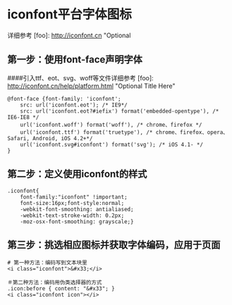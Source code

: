 iconfont平台字体图标
=====
详细参考 [foo]: http://iconfont.cn  "Optional 


## 第一步：使用font-face声明字体
####引入ttf、eot、svg、woff等文件详细参考 [foo]: http://iconfont.cn/help/platform.html  "Optional Title Here"

```shell
@font-face {font-family: 'iconfont';
    src: url('iconfont.eot'); /* IE9*/
    src: url('iconfont.eot?#iefix') format('embedded-opentype'), /* IE6-IE8 */
    url('iconfont.woff') format('woff'), /* chrome、firefox */
    url('iconfont.ttf') format('truetype'), /* chrome、firefox、opera、Safari, Android, iOS 4.2+*/
    url('iconfont.svg#iconfont') format('svg'); /* iOS 4.1- */
}
```

## 第二步：定义使用iconfont的样式

```shell
.iconfont{
    font-family:"iconfont" !important;
    font-size:16px;font-style:normal;
    -webkit-font-smoothing: antialiased;
    -webkit-text-stroke-width: 0.2px;
    -moz-osx-font-smoothing: grayscale;}
```


## 第三步：挑选相应图标并获取字体编码，应用于页面
```
# 第一种方法：编码写到文本块里
<i class="iconfont">&#x33;</i>

＃第二种方法：编码用伪类选择器的方式
.icon:before { content: "&#x33"; }
<i class="iconfont icon"></i>
```
